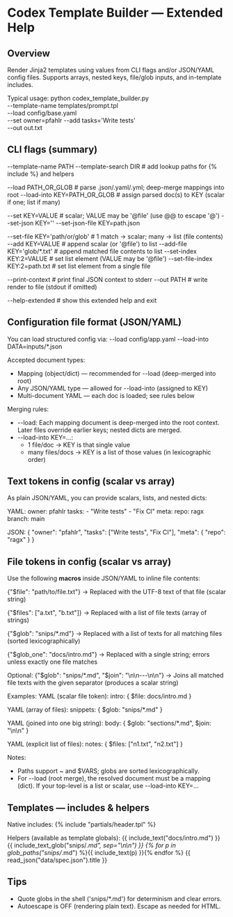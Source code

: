 Codex Template Builder — Extended Help
======================================

Overview
--------
Render Jinja2 templates using values from CLI flags and/or JSON/YAML config files.
Supports arrays, nested keys, file/glob inputs, and in-template includes.

Typical usage:
  python codex_template_builder.py \
    --template-name templates/prompt.tpl \
    --load config/base.yaml \
    --set owner=pfahlr --add tasks='Write tests' \
    --out out.txt

CLI flags (summary)
-------------------
--template-name PATH
--template-search DIR            # add lookup paths for {% include %} and helpers

--load PATH_OR_GLOB              # parse .json/.yaml/.yml; deep-merge mappings into root
--load-into KEY=PATH_OR_GLOB     # assign parsed doc(s) to KEY (scalar if one; list if many)

--set KEY=VALUE                  # scalar; VALUE may be '@file' (use @@ to escape '@')
--set-json KEY='<json>'
--set-json-file KEY=path.json

--set-file KEY='path/or/glob'    # 1 match -> scalar; many -> list (file contents)
--add KEY=VALUE                  # append scalar (or '@file') to list
--add-file KEY='glob/*.txt'      # append matched file contents to list
--set-index KEY:2=VALUE          # set list element (VALUE may be '@file')
--set-file-index KEY:2=path.txt  # set list element from a single file

--print-context                  # print final JSON context to stderr
--out PATH                       # write render to file (stdout if omitted)

--help-extended                  # show this extended help and exit

Configuration file format (JSON/YAML)
-------------------------------------
You can load structured config via:
  --load config/app.yaml
  --load-into DATA=inputs/*.json

Accepted document types:
  * Mapping (object/dict)  — recommended for --load (deep-merged into root)
  * Any JSON/YAML type     — allowed for --load-into (assigned to KEY)
  * Multi-document YAML    — each doc is loaded; see rules below

Merging rules:
  * --load: Each mapping document is deep-merged into the root context.
            Later files override earlier keys; nested dicts are merged.
  * --load-into KEY=...:
      - 1 file/doc -> KEY is that single value
      - many files/docs -> KEY is a list of those values (in lexicographic order)

Text tokens in config (scalar vs array)
---------------------------------------
As plain JSON/YAML, you can provide scalars, lists, and nested dicts:

YAML:
  owner: pfahlr
  tasks:
    - "Write tests"
    - "Fix CI"
  meta:
    repo: ragx
    branch: main

JSON:
  { "owner": "pfahlr", "tasks": ["Write tests", "Fix CI"], "meta": { "repo": "ragx" } }

File tokens in config (scalar vs array)
---------------------------------------
Use the following **macros** inside JSON/YAML to inline file contents:

  {"$file": "path/to/file.txt"}
      -> Replaced with the UTF-8 text of that file (scalar string)

  {"$files": ["a.txt", "b.txt"]}
      -> Replaced with a list of file texts (array of strings)

  {"$glob": "snips/*.md"}
      -> Replaced with a list of texts for all matching files (sorted lexicographically)

  {"$glob_one": "docs/intro.md"}
      -> Replaced with a single string; errors unless exactly one file matches

Optional:
  {"$glob": "snips/*.md", "$join": "\n\n---\n\n"}
      -> Joins all matched file texts with the given separator (produces a scalar string)

Examples:
  YAML (scalar file token):
    intro: { $file: docs/intro.md }

  YAML (array of files):
    snippets: { $glob: "snips/*.md" }

  YAML (joined into one big string):
    body: { $glob: "sections/*.md", $join: "\n\n" }

  YAML (explicit list of files):
    notes: { $files: ["n1.txt", "n2.txt"] }

Notes:
  * Paths support ~ and $VARS; globs are sorted lexicographically.
  * For --load (root merge), the resolved document must be a mapping (dict).
    If your top-level is a list or scalar, use --load-into KEY=...

Templates — includes & helpers
------------------------------
Native includes:
  {% include "partials/header.tpl" %}

Helpers (available as template globals):
  {{ include_text("docs/intro.md") }}
  {{ include_text_glob("snips/*.md", sep="\n\n") }}
  {% for p in glob_paths("snips/*.md") %}{{ include_text(p) }}{% endfor %}
  {{ read_json("data/spec.json").title }}

Tips
----
* Quote globs in the shell ('snips/*.md') for determinism and clear errors.
* Autoescape is OFF (rendering plain text). Escape as needed for HTML.